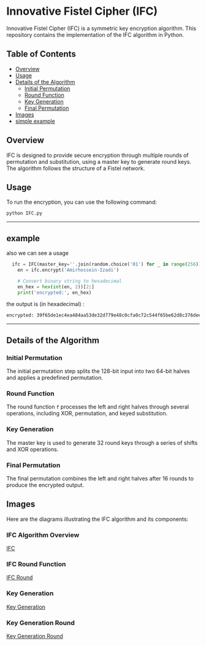 # Innovative Fistel Cipher (IFC)

Innovative Fistel Cipher (IFC) is a symmetric key encryption algorithm. This repository contains the implementation of the IFC algorithm in Python.

## Table of Contents

- [Overview](#overview)
- [Usage](#usage)
- [Details of the Algorithm](#details-of-the-algorithm)
  - [Initial Permutation](#initial-permutation)
  - [Round Function](#round-function)
  - [Key Generation](#key-generation)
  - [Final Permutation](#final-permutation)
- [Images](#images)
- [simple example](#example)

## Overview

IFC is designed to provide secure encryption through multiple rounds of permutation and substitution, using a master key to generate round keys. The algorithm follows the structure of a Fistel network.



## Usage

To run the encryption, you can use the following command:

```bash
python IFC.py
```


---

## example
also we can see a usage  
```python
  ifc = IFC(master_key=''.join(random.choice('01') for _ in range(256)))
    en = ifc.encrypt('Amirhossein-Izadi')

    # Convert binary string to hexadecimal
    en_hex = hex(int(en, 2))[2:]
    print('encrypted:', en_hex)
```
the output is (in hexadecimal) :
```bash
encrypted: 39f65de1ec4ea484aa53de32d779e48c0cfa0c72c544f65be62d8c376dee633d
```
---

## Details of the Algorithm

### Initial Permutation

The initial permutation step splits the 128-bit input into two 64-bit halves and applies a predefined permutation.

### Round Function

The round function `f` processes the left and right halves through several operations, including XOR, permutation, and keyed substitution.

### Key Generation

The master key is used to generate 32 round keys through a series of shifts and XOR operations.

### Final Permutation

The final permutation combines the left and right halves after 16 rounds to produce the encrypted output.

## Images
Here are the diagrams illustrating the IFC algorithm and its components:

### IFC Algorithm Overview

[IFC](https://github.com/amirhossein-izadi/Fistel-Cipher/tree/master/images/IFC.png)

### IFC Round Function

[IFC Round](https://github.com/amirhossein-izadi/Fistel-Cipher/tree/master/images/IFC-round.png)

### Key Generation

[Key Generation](https://github.com/amirhossein-izadi/Fistel-Cipher/tree/master/images/key-gen.png)

### Key Generation Round

[Key Generation Round](https://github.com/amirhossein-izadi/Fistel-Cipher/tree/master/images/key-gen-round.png)




